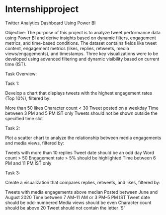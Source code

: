 # Internshipproject 

Twitter Analytics Dashboard Using Power BI


Objective:
The purpose of this project is to analyze tweet performance data using Power BI and derive insights based on dynamic filters, engagement metrics, and time-based conditions. The dataset contains fields like tweet content, engagement metrics (likes, replies, retweets, media views/engagements), and timestamps. Three key visualizations were to be developed using advanced filtering and dynamic visibility based on current time (IST).

Task Overview:


Task 1:

Develop a chart that displays tweets with the highest engagement rates (Top 10%), filtered by:

More than 50 likes
Character count < 30
Tweet posted on a weekday
Time between 3 PM and 5 PM IST only
Tweets should not be shown outside the specified time slot


Task 2:

Plot a scatter chart to analyze the relationship between media engagements and media views, filtered by:

Tweets with more than 10 replies
Tweet date should be an odd day
Word count > 50
Engagement rate > 5% should be highlighted
Time between 6 PM and 11 PM IST only

Task 3:

Create a visualization that compares replies, retweets, and likes, filtered by:

Tweets with media engagements above median
Posted between June and August 2020
Time between 7 AM–11 AM or 3 PM–5 PM IST
Tweet date should be odd-numbered
Media views should be even
Character count should be above 20
Tweet should not contain the letter 'S'

